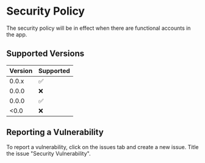 # Security Policy
The security policy will be in effect when there are functional accounts in the app.

## Supported Versions

| Version | Supported          |
| ------- | ------------------ |
| 0.0.x   | :white_check_mark: |
| 0.0.0   | :x:                |
| 0.0.0   | :white_check_mark: |
| <0.0   | :x:                |

## Reporting a Vulnerability

To report a vulnerability, click on the issues tab and create a new issue. Title the issue "Security Vulnerability".

